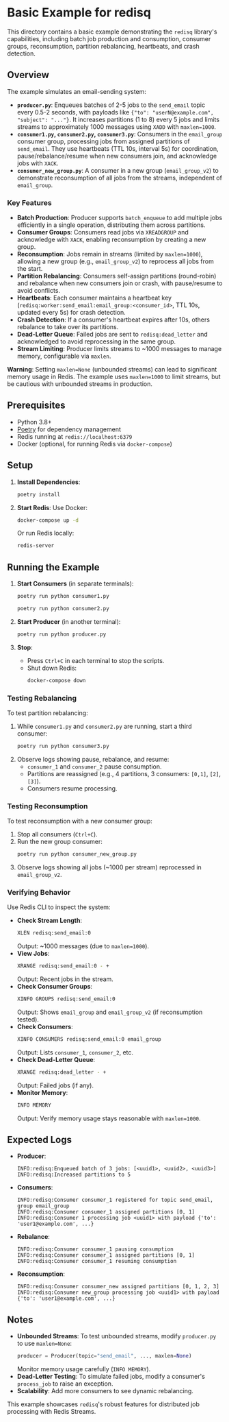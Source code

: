 # Basic Example for redisq

This directory contains a basic example demonstrating the `redisq` library's capabilities, including batch job production and consumption, consumer groups, reconsumption, partition rebalancing, heartbeats, and crash detection.

## Overview

The example simulates an email-sending system:
- **`producer.py`**: Enqueues batches of 2-5 jobs to the `send_email` topic every 0.5-2 seconds, with payloads like `{"to": "userN@example.com", "subject": "..."}`. It increases partitions (1 to 8) every 5 jobs and limits streams to approximately 1000 messages using `XADD` with `maxlen=1000`.
- **`consumer1.py`, `consumer2.py`, `consumer3.py`**: Consumers in the `email_group` consumer group, processing jobs from assigned partitions of `send_email`. They use heartbeats (TTL 10s, interval 5s) for coordination, pause/rebalance/resume when new consumers join, and acknowledge jobs with `XACK`.
- **`consumer_new_group.py`**: A consumer in a new group (`email_group_v2`) to demonstrate reconsumption of all jobs from the streams, independent of `email_group`.

### Key Features
- **Batch Production**: Producer supports `batch_enqueue` to add multiple jobs efficiently in a single operation, distributing them across partitions.
- **Consumer Groups**: Consumers read jobs via `XREADGROUP` and acknowledge with `XACK`, enabling reconsumption by creating a new group.
- **Reconsumption**: Jobs remain in streams (limited by `maxlen=1000`), allowing a new group (e.g., `email_group_v2`) to reprocess all jobs from the start.
- **Partition Rebalancing**: Consumers self-assign partitions (round-robin) and rebalance when new consumers join or crash, with pause/resume to avoid conflicts.
- **Heartbeats**: Each consumer maintains a heartbeat key (`redisq:worker:send_email:email_group:<consumer_id>`, TTL 10s, updated every 5s) for crash detection.
- **Crash Detection**: If a consumer's heartbeat expires after 10s, others rebalance to take over its partitions.
- **Dead-Letter Queue**: Failed jobs are sent to `redisq:dead_letter` and acknowledged to avoid reprocessing in the same group.
- **Stream Limiting**: Producer limits streams to ~1000 messages to manage memory, configurable via `maxlen`.

**Warning**: Setting `maxlen=None` (unbounded streams) can lead to significant memory usage in Redis. The example uses `maxlen=1000` to limit streams, but be cautious with unbounded streams in production.

## Prerequisites
- Python 3.8+
- [Poetry](https://python-poetry.org/) for dependency management
- Redis running at `redis://localhost:6379`
- Docker (optional, for running Redis via `docker-compose`)

## Setup
1. **Install Dependencies**:
   ```bash
   poetry install
   ```

2. **Start Redis**:
   Use Docker:
   ```bash
   docker-compose up -d
   ```
   Or run Redis locally:
   ```bash
   redis-server
   ```

## Running the Example
1. **Start Consumers** (in separate terminals):
   ```bash
   poetry run python consumer1.py
   ```
   ```bash
   poetry run python consumer2.py
   ```

2. **Start Producer** (in another terminal):
   ```bash
   poetry run python producer.py
   ```

3. **Stop**:
   - Press `Ctrl+C` in each terminal to stop the scripts.
   - Shut down Redis:
     ```bash
     docker-compose down
     ```

### Testing Rebalancing
To test partition rebalancing:
1. While `consumer1.py` and `consumer2.py` are running, start a third consumer:
   ```bash
   poetry run python consumer3.py
   ```
2. Observe logs showing pause, rebalance, and resume:
   - `consumer_1` and `consumer_2` pause consumption.
   - Partitions are reassigned (e.g., 4 partitions, 3 consumers: `[0,1]`, `[2]`, `[3]`).
   - Consumers resume processing.

### Testing Reconsumption
To test reconsumption with a new consumer group:
1. Stop all consumers (`Ctrl+C`).
2. Run the new group consumer:
   ```bash
   poetry run python consumer_new_group.py
   ```
3. Observe logs showing all jobs (~1000 per stream) reprocessed in `email_group_v2`.

### Verifying Behavior
Use Redis CLI to inspect the system:
- **Check Stream Length**:
  ```bash
  XLEN redisq:send_email:0
  ```
  Output: ~1000 messages (due to `maxlen=1000`).
- **View Jobs**:
  ```bash
  XRANGE redisq:send_email:0 - +
  ```
  Output: Recent jobs in the stream.
- **Check Consumer Groups**:
  ```bash
  XINFO GROUPS redisq:send_email:0
  ```
  Output: Shows `email_group` and `email_group_v2` (if reconsumption tested).
- **Check Consumers**:
  ```bash
  XINFO CONSUMERS redisq:send_email:0 email_group
  ```
  Output: Lists `consumer_1`, `consumer_2`, etc.
- **Check Dead-Letter Queue**:
  ```bash
  XRANGE redisq:dead_letter - +
  ```
  Output: Failed jobs (if any).
- **Monitor Memory**:
  ```bash
  INFO MEMORY
  ```
  Output: Verify memory usage stays reasonable with `maxlen=1000`.

## Expected Logs
- **Producer**:
  ```
  INFO:redisq:Enqueued batch of 3 jobs: [<uuid1>, <uuid2>, <uuid3>]
  INFO:redisq:Increased partitions to 5
  ```
- **Consumers**:
  ```
  INFO:redisq:Consumer consumer_1 registered for topic send_email, group email_group
  INFO:redisq:Consumer consumer_1 assigned partitions [0, 1]
  INFO:redisq:Consumer 1 processing job <uuid1> with payload {'to': 'user1@example.com', ...}
  ```
- **Rebalance**:
  ```
  INFO:redisq:Consumer consumer_1 pausing consumption
  INFO:redisq:Consumer consumer_1 assigned partitions [0, 1]
  INFO:redisq:Consumer consumer_1 resuming consumption
  ```
- **Reconsumption**:
  ```
  INFO:redisq:Consumer consumer_new assigned partitions [0, 1, 2, 3]
  INFO:redisq:Consumer new_group processing job <uuid1> with payload {'to': 'user1@example.com', ...}
  ```

## Notes
- **Unbounded Streams**: To test unbounded streams, modify `producer.py` to use `maxlen=None`:
  ```python
  producer = Producer(topic="send_email", ..., maxlen=None)
  ```
  Monitor memory usage carefully (`INFO MEMORY`).
- **Dead-Letter Testing**: To simulate failed jobs, modify a consumer's `process_job` to raise an exception.
- **Scalability**: Add more consumers to see dynamic rebalancing.

This example showcases `redisq`'s robust features for distributed job processing with Redis Streams.